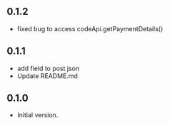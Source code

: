 ## 0.1.2
-   fixed bug to access codeApi.getPaymentDetails()

## 0.1.1

-   add field to post json
-   Update README.md

## 0.1.0

-   Initial version.
